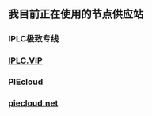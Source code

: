 ## 我目前正在使用的节点供应站

### IPLC极致专线

### [IPLC.VIP](https://IPLC.VIP)

### PIEcloud

### [piecloud.net](https://piecloud.net)
